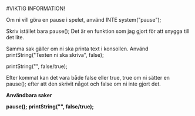 #VIKTIG INFORMATION!

Om ni vill göra en pause i spelet, använd INTE system("pause");

Skriv istället bara pause(); Det är en funktion som jag gjort för att snygga till det lite.

Samma sak gäller om ni ska printa text i konsollen. Använd printString("Texten ni ska skriva", false);

printString("", false/true);

Efter kommat kan det vara både false eller true, true om ni sätter en pause(); efter att den skrivit något
och false om ni inte gjort det.

**Användbara saker**

**pause();**
**printString("", false/true);**
